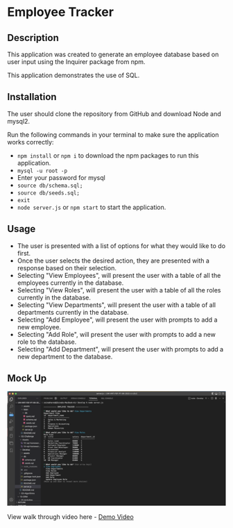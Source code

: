 # Employee Tracker 

## Description 
This application was created to generate an employee database based on user input using the Inquirer package from npm. 

This application demonstrates the use of SQL. 

## Installation 
The user should clone the repository from GitHub and download Node and mysql2. 

Run the following commands in your terminal to make sure the application works correctly: 
* `` npm install `` or `` npm i `` to download the npm packages to run this application.
* `` mysql -u root -p ``
* Enter your password for mysql
* `` source db/schema.sql; ``
* `` source db/seeds.sql; ``
* `` exit ``
* `` node server.js `` or `` npm start `` to start the application. 

## Usage 
* The user is presented with a list of options for what they would like to do first.
* Once the user selects the desired action, they are presented with a response based on their selection.
* Selecting "View Employees", will present the user with a table of all the employees currently in the database.
* Selecting "View Roles", will present the user with a table of all the roles currently in the database.
* Selecting "View Departments", will present the user with a table of all departments currently in the database.
* Selecting "Add Employee", will present the user with prompts to add a new employee.
* Selecting "Add Role", will present the user with prompts to add a new role to the database.
* Selecting "Add Department", will present the user with prompts to add a new department to the database.


## Mock Up 
![Screenshot](./assets%20/images/Screenshot_2022-11-26.png)

View walk through video here - [Demo Video](https://drive.google.com/file/d/12Ew7Fn3MCGh6TDoVOfQ_dKhtY1EQ8kU7/view)